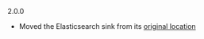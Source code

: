 2.0.0
 * Moved the Elasticsearch sink from its [original location](https://github.com/serilog/serilog)
